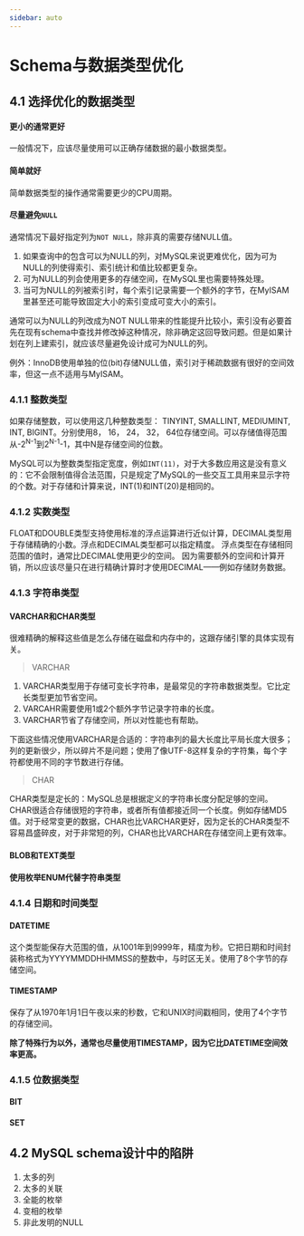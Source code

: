 ```yaml
---
sidebar: auto
---
```


# Schema与数据类型优化
## 4.1 选择优化的数据类型
#### 更小的通常更好
一般情况下，应该尽量使用可以正确存储数据的最小数据类型。

#### 简单就好
简单数据类型的操作通常需要更少的CPU周期。

#### 尽量避免`NULL`
通常情况下最好指定列为`NOT NULL`，除非真的需要存储NULL值。
1. 如果查询中的包含可以为NULL的列，对MySQL来说更难优化，因为可为NULL的列使得索引、索引统计和值比较都更复杂。
2. 可为NULL的列会使用更多的存储空间，在MySQL里也需要特殊处理。
3. 当可为NULL的列被索引时，每个索引记录需要一个额外的字节，在MyISAM里甚至还可能导致固定大小的索引变成可变大小的索引。

通常可以为NULL的列改成为NOT NULL带来的性能提升比较小，索引没有必要首先在现有schema中查找并修改掉这种情况，除非确定这回导致问题。但是如果计划在列上建索引，就应该尽量避免设计成可为NULL的列。

例外：InnoDB使用单独的位(bit)存储NULL值，索引对于稀疏数据有很好的空间效率，但这一点不适用与MyISAM。

### 4.1.1 整数类型
如果存储整数，可以使用这几种整数类型： TINYINT, SMALLINT, MEDIUMINT, INT, BIGINT。分别使用8， 16， 24， 32， 64位存储空间。可以存储值得范围从-2<sup>N-1</sup>到2<sup>N-1</sup>-1，其中N是存储空间的位数。

MySQL可以为整数类型指定宽度，例如`INT(11)`，对于大多数应用这是没有意义的：它不会限制值得合法范围，只是规定了MySQL的一些交互工具用来显示字符的个数。对于存储和计算来说，INT(1)和INT(20)是相同的。

### 4.1.2 实数类型
FLOAT和DOUBLE类型支持使用标准的浮点运算进行近似计算，DECIMAL类型用于存储精确的小数。浮点和DECIMAL类型都可以指定精度。
浮点类型在存储相同范围的值时，通常比DECIMAL使用更少的空间。
因为需要额外的空间和计算开销，所以应该尽量只在进行精确计算时才使用DECIMAL——例如存储财务数据。

### 4.1.3 字符串类型
#### VARCHAR和CHAR类型
很难精确的解释这些值是怎么存储在磁盘和内存中的，这跟存储引擎的具体实现有关。

> VARCHAR

1. VARCHAR类型用于存储可变长字符串，是最常见的字符串数据类型。它比定长类型更加节省空间。
2. VARCAHR需要使用1或2个额外字节记录字符串的长度。
3. VARCHAR节省了存储空间，所以对性能也有帮助。

下面这些情况使用VARCHAR是合适的：字符串列的最大长度比平局长度大很多；列的更新很少，所以碎片不是问题；使用了像UTF-8这样复杂的字符集，每个字符都使用不同的字节数进行存储。

> CHAR

CHAR类型是定长的：MySQL总是根据定义的字符串长度分配足够的空间。CHAR很适合存储很短的字符串，或者所有值都接近同一个长度。例如存储MD5值。对于经常变更的数据，CHAR也比VARCHAR更好，因为定长的CHAR类型不容易昌盛碎皮，对于非常短的列，CHAR也比VARCHAR在存储空间上更有效率。

#### BLOB和TEXT类型

#### 使用枚举ENUM代替字符串类型

### 4.1.4 日期和时间类型
#### DATETIME
这个类型能保存大范围的值，从1001年到9999年，精度为秒。它把日期和时间封装称格式为YYYYMMDDHHMMSS的整数中，与时区无关。使用了8个字节的存储空间。

#### TIMESTAMP
保存了从1970年1月1日午夜以来的秒数，它和UNIX时间戳相同，使用了4个字节的存储空间。

**除了特殊行为以外，通常也尽量使用TIMESTAMP，因为它比DATETIME空间效率更高。**

### 4.1.5 位数据类型
#### BIT
#### SET

## 4.2 MySQL schema设计中的陷阱
1. 太多的列
2. 太多的关联
3. 全能的枚举
4. 变相的枚举
5. 非此发明的NULL



